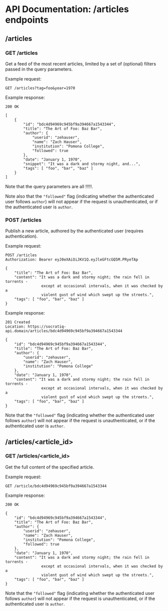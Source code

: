 # API Documentation: /articles endpoints

## /articles

### GET /articles

Get a feed of the most recent articles, limited by a set of (optional) filters
passed in the query parameters.

Example request:
```
GET /articles?tag=foo&year=1970
```

Example response:
```
200 OK

[
    {
        "id": "bdc4d94969c945bf9a394667a1543344",
        "title": "The Art of Foo: Baz Bar",
        "author": {
            "userid": "zehauser",
            "name": "Zach Hauser",
            "institution": "Pomona College",
            "followed": true
        },
        "date": "January 1, 1970",
        "snippet": "It was a dark and stormy night, and...",
        "tags": [ "foo", "bar", "baz" ]
    }
]
```

Note that the query parameters are all !!!!!.

Note also that the `"followed"` flag (indicating whether the authenticated user 
follows `author`) will not appear if the request is unauthenticated, or if 
the authenticated user is `author`.

### POST /articles

Publish a new article, authored by the authenticated user 
(requires authentication).

Example request:
```
POST /articles
Authorization: Bearer eyJ0eXAiOiJKV1Q.eyJleGFtcGQ5M.PRyeTAp

{
    "title": "The Art of Foo: Baz Bar",
    "content": "It was a dark and stormy night; the rain fell in torrents - 
                except at occasional intervals, when it was checked by a  
                violent gust of wind which swept up the streets.",
    "tags": [ "foo", "bar", "baz" ]
}
```

Example response:
```
201 Created
Location: https://socratiq-api.domain/articles/bdc4d94969c945bf9a394667a1543344

{
    "id": "bdc4d94969c945bf9a394667a1543344",
    "title": "The Art of Foo: Baz Bar",
    "author": {
        "userid": "zehauser",
        "name": "Zach Hauser",
        "institution": "Pomona College"
    },
    "date": "January 1, 1970",
    "content": "It was a dark and stormy night; the rain fell in torrents - 
                except at occasional intervals, when it was checked by a  
                violent gust of wind which swept up the streets.",
    "tags": [ "foo", "bar", "baz" ]
}
```

Note that the `"followed"` flag (indicating whether the authenticated user 
follows `author`) will not appear if the request is unauthenticated, or if 
the authenticated user is `author`.


## /articles/\<article_id\>

### GET /articles/\<article_id\>

Get the full content of the specified article.

Example request:
```
GET /article/bdc4d94969c945bf9a394667a1543344
```

Example response:
```
200 OK

{
    "id": "bdc4d94969c945bf9a394667a1543344",
    "title": "The Art of Foo: Baz Bar",
    "author": {
        "userid": "zehauser",
        "name": "Zach Hauser",
        "institution": "Pomona College",
        "followed": true
    },
    "date": "January 1, 1970",
    "content": "It was a dark and stormy night; the rain fell in torrents - 
                except at occasional intervals, when it was checked by a  
                violent gust of wind which swept up the streets.",
    "tags": [ "foo", "bar", "baz" ]
}
```

Note that the `"followed"` flag (indicating whether the authenticated user 
follows `author`) will not appear if the request is unauthenticated, or if 
the authenticated user is `author`.